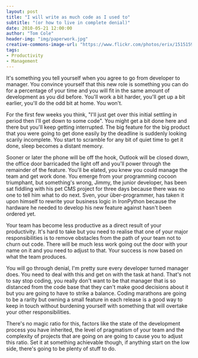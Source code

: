 ```yaml
---
layout: post
title: "I will write as much code as I used to"
subtitle: "(or how to live in complete denial)"
date: 2010-05-21 12:00:00
author: "Tom Cole"
header-img: "img/paperwork.jpg"
creative-commons-image-url: "https://www.flickr.com/photos/erix/15151598439/"
tags:
- Productivity
- Management
---
```

It's something you tell yourself when you agree to go from developer to manager. You convince yourself that this new role is something you can do for a percentage of your time and you will fit in the same amount of development as you did before. You'll work a bit harder, you'll get up a bit earlier, you'll do the odd bit at home. You won't.

For the first few weeks you think, "I'll just get over this initial settling in period then I'll get down to some code". You might get a bit done here and there but you'll keep getting interrupted. The big feature for the big product that you were going to get done easily by the deadline is suddenly looking scarily incomplete. You start to scramble for any bit of quiet time to get it done, sleep becomes a distant memory.

Sooner or later the phone will be off the hook, Outlook will be closed down, the office door barricaded the light off and you'll power through the remainder of the feature. You'll be elated, you knew you could manage the team and get work done. You emerge from your programming cocoon triumphant, but something's wrong, Jimmy, the junior developer, has been sat fiddling with his pet CMS project for three days because there was no one to tell him what to do next. Sven, your über-programmer, has taken it upon himself to rewrite your business logic in IronPython because the hardware he needed to develop his new feature against hasn't been ordered yet.

Your team has become less productive as a direct result of your productivity. It's hard to take but you need to realise that one of your major responsibilities is to remove obstacles from the path of your team not to churn out code. There will be much less work going out the door with your name on it and you need to adjust to that. Your success is now based on what the team produces.

You will go through denial, I'm pretty sure every developer turned manager does. You need to deal with this and get on with the task at hand. That's not to say stop coding, you really don't want to be that manager that is so distanced from the code base that they can't make good decisions about it but you are going to have to strike a balance. Coding marathons are going to be a rarity but owning a small feature in each release is a good way to keep in touch without burdening yourself with something that will overtake your other responsibilities.

There's no magic ratio for this, factors like the state of the development process you have inherited, the level of pragmatism of your team and the complexity of projects that are going on are going to cause you to adjust this ratio. Set it at something achievable though, if anything start on the low side, there's going to be plenty of stuff to do.